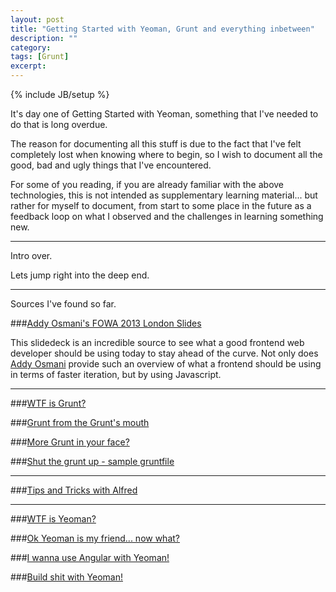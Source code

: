 ```yaml
---
layout: post
title: "Getting Started with Yeoman, Grunt and everything inbetween"
description: ""
category: 
tags: [Grunt]
excerpt: 
---
```

{% include JB/setup %}

It's day one of Getting Started with Yeoman, something that I've needed to do that is long overdue.

The reason for documenting all this stuff is due to the fact that I've felt completely lost when knowing where to begin, so I wish to document all the good, bad and ugly things that I've encountered.

For some of you reading, if you are already familiar with the above technologies, this is not intended as supplementary learning material... but rather for myself to document, from start to some place in the future as a feedback loop on what I observed and the challenges in learning something new.

---

Intro over. 

Lets jump right into the deep end.

---

Sources I've found so far.

###[Addy Osmani's FOWA 2013 London Slides](https://speakerdeck.com/addyosmani/automating-front-end-workflow)

This slidedeck is an incredible source to see what a good frontend web developer should be using today to stay ahead of the curve. 
Not only does [Addy Osmani](http://addyosmani.com/blog/) provide such an overview of what a frontend should be using in terms of faster iteration, but by using Javascript. 


---

###[WTF is Grunt?](http://coding.smashingmagazine.com/2013/10/29/get-up-running-grunt/)

###[Grunt from the Grunt's mouth](http://gruntjs.com/getting-started)

###[More Grunt in your face?](http://gruntjs.com/configuring-tasks)

###[Shut the grunt up - sample gruntfile](http://gruntjs.com/sample-gruntfile)

---

###[Tips and Tricks with Alfred](http://coding.smashingmagazine.com/2013/10/25/hidden-productivity-secrets-with-alfred/)

---

###[WTF is Yeoman?](http://yeoman.io/)

###[Ok Yeoman is my friend... now what?](http://yeoman.io/gettingstarted.html)

###[I wanna use Angular with Yeoman!](http://www.sitepoint.com/kickstart-your-angularjs-development-with-yeoman-grunt-and-bower/)

###[Build shit with Yeoman!](http://net.tutsplus.com/tutorials/javascript-ajax/building-apps-with-the-yeoman-workflow/)

